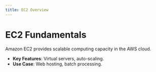 ```yaml
---
title: EC2 Overview
---
```


# EC2 Fundamentals

Amazon EC2 provides scalable computing capacity in the AWS cloud.

- **Key Features**: Virtual servers, auto-scaling.
- **Use Case**: Web hosting, batch processing.